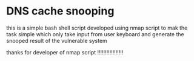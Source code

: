 # DNS cache snooping
this is a simple bash shell script developed using nmap script to mak the task simple which only take input from user keyboard and generate the snooped result of the vulnerable system 

thanks for developer of nmap script !!!!!!!!!!!!!!!!!
